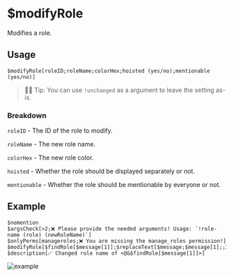# $modifyRole
Modifies a role.

## Usage
```
$modifyRole[roleID;roleName;colorHex;hoisted (yes/no);mentionable (yes/no)]
```
> 🧙‍♂️ Tip: You can use `!unchanged` as a argument to leave the setting as-is.

### Breakdown
`roleID` - The ID of the role to modify.

`roleName` - The new role name.

`colorHex` - The new role color.

`hoisted` - Whether the role should be displayed separately or not.

`mentionable` - Whether the role should be mentionable by everyone or not.

## Example
```
$nomention
$argsCheck[>2;❌ Please provide the needed arguments! Usage: `!role-name (role) (newRoleName)`]
$onlyPerms[manageroles;❌ You are missing the manage_roles permission!]
$modifyRole[$findRole[$message[1]];$replaceText[$message;$message[1];;1];!unchanged;!unchanged;!unchanged]
$description[✅ Changed role name of <@&$findRole[$message[1]]>]
```

![example](https://user-images.githubusercontent.com/69215413/123530371-771a9980-d6c7-11eb-987d-c4ba3bb40bd1.png)
